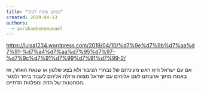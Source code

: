 ```yaml
---
title: "מכתב פתוח לביבי"
created: 2019-04-13
authors: 
  - avrahambenemanuel
---
```


https://luisa1234.wordpress.com/2019/04/10/%d7%9e%d7%9b%d7%aa%d7%91-%d7%a4%d7%aa%d7%95%d7%97-%d7%9c%d7%91%d7%99%d7%91%d7%99-2/

אם עם ישראל היא ראש מעיניהם של נבחרי הציבור ולא בצע שלטון או שנאת האחר, אז באמת מתוך אהבתם לעם אלוהים עם ישראל מצווה גדולה אליהם לעבוד ביחד ולמגר הסחטנות של הדת ומפלגות הדתיים.
